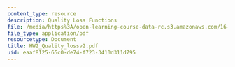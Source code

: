 ```yaml
---
content_type: resource
description: Quality Loss Functions
file: /media/https%3A/open-learning-course-data-rc.s3.amazonaws.com/16-881-robust-system-design-summer-1998/eaaf812565c0de74f7233410d311d795_HW2_Quality_lossv2.pdf
file_type: application/pdf
resourcetype: Document
title: HW2_Quality_lossv2.pdf
uid: eaaf8125-65c0-de74-f723-3410d311d795
---
```

